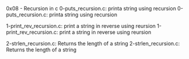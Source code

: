 0x08 - Recursion in c
0-puts_recursion.c: printa string using recursion
0-puts_recursion.c: printa string using recursion

1-print_rev_recursion.c: print a string in reverse using reursion
1-print_rev_recursion.c: print a string in reverse using reursion

2-strlen_recursion.c: Returns the length of a string
2-strlen_recursion.c: Returns the length of a string

